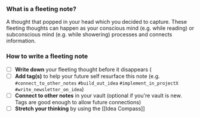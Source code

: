 
### What is a fleeting note? 
A thought that popped in your head which you decided to capture. These fleeting thoughts can happen as your conscious mind (e.g. while reading) or subconscious mind (e.g. while showering) processes and connects information. 


### How to write a fleeting note
- [ ] **Write down** your fleeting thought before it disappears (
- [ ] **Add tag(s)** to help your future self resurface this note (e.g. `#connect_to_other_notes` `#build_out_idea` `#implement_in_projectX` `#write_newsletter_on_idea`) 
- [ ] **Connect to other notes** in your vault (optional if you're vault is new. Tags are good enough to allow future connections)
- [ ] **Stretch your thinking** by using the [[Idea Compass]]